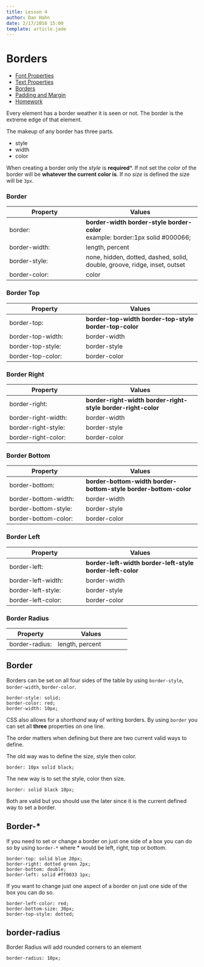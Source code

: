 ```yaml
---
title: Lesson 4
author: Dan Hahn
date: 2/17/2016 15:00
template: article.jade
---
```


# Borders

* [Font Properties]()
* [Text Properties](text.html)
* [Borders](borders.html)
* [Padding and Margin](padding-margin.html)
* [Homework](homework.html)


Every element has a border weather it is seen or not.  The border is the extreme edge of that element.  

The makeup of any border has three parts.  

* style
* width
* color

When creating a border only the *style* is **required***.  If not set the *color* of the border will be **whatever the current color is**.  If no *size* is defined the size will be `3px`.

### Border

Property             | Values
---------------------|--------------------------------------------------------------------------------------------
border:              | **border-width**  **border-style**   **border-color**<br>example: border:1px solid #000066;
border-width:        | length, percent
border-style:        | none, hidden, dotted, dashed, solid, double, groove, ridge, inset, outset
border-color:        | color

### Border Top

Property          | Values
------------------|-------------------------------------------------------------------
border-top:       | **border-top-width**   **border-top-style**   **border-top-color**
border-top-width: | border-width
border-top-style: | border-style
border-top-color: | border-color

### Border Right

Property            | Values
--------------------|-------------------------------------------------------------------------
border-right:       | **border-right-width**   **border-right-style**   **border-right-color**
border-right-width: | border-width
border-right-style: | border-style
border-right-color: | border-color

### Border Bottom

Property             | Values
---------------------|----------------------------------------------------------------------------
border-bottom:       | **border-bottom-width**   **border-bottom-style**   **border-bottom-color**
border-bottom-width: | border-width
border-bottom-style: | border-style
border-bottom-color: | border-color

### Border Left

Property           | Values
-------------------|----------------------------------------------------------------------
border-left:       | **border-left-width**   **border-left-style**   **border-left-color**
border-left-width: | border-width
border-left-style: | border-style
border-left-color: | border-color

### Border Radius

Property       | Values
---------------|----------------
border-radius: | length, percent

## Border

Borders can be set on all four sides of the table by using `border-style`, `border-width`, `border-color`.

    border-style: solid;
    border-color: red;
    border-width: 10px;

CSS also allows for a *shorthand* way of writing borders.  By using `border` you can set all **three** properties on one line.  

The order matters when defining but there are two current valid ways to define.

The old way was to define the size, style then color.

    border: 10px solid black;

The new way is to set the style, color then size.

    border: solid black 10px;

Both are valid but you should use the later since it is the current defined way to set a border.

## Border-*

If you need to set or change a border on just one side of a box you can do so by using `border-*` where * would be left, right, top or bottom.

    border-top: solid blue 20px;
    border-right: dotted green 2px;
    border-bottom: double;
    border-left: solid #ff0033 1px;

If you want to change just one aspect of a border on just one side of the box you can do so.

    border-left-color: red;
    border-bottom-size: 30px;
    border-top-style: dotted;

## border-radius

Border Radius will add rounded corners to an element

    border-radius: 10px;


<style>
table tr td:nth-child(1){width:40%}
td .label {margin-right: 4px;cursor: pointer;}
</style>
